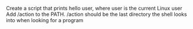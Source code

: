Create a script that prints hello user, where user is the current Linux user
Add /action to the PATH. /action should be the last directory the shell looks into when looking for a program
